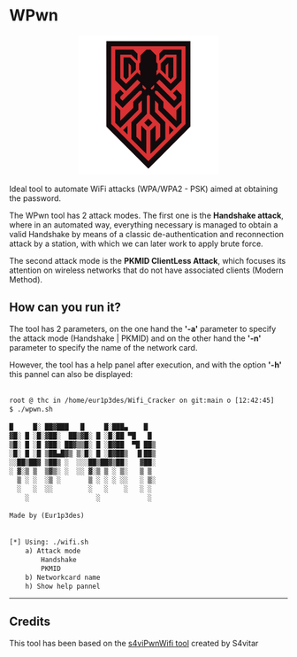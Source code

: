 <h1 id="wpwn">WPwn</h1>

<p align="center"><img src="img/logo.png" alt="" width='50%' /></p>

<p>Ideal tool to automate WiFi attacks (WPA/WPA2 - PSK) aimed at obtaining the password.</p>

<p>The WPwn tool has 2 attack modes. The first one is the <strong>Handshake attack</strong>, where in an automated way, everything necessary is managed to obtain a valid Handshake by means of a classic de-authentication and reconnection attack by a station, with which we can later work to apply brute force.</p>

<p>The second attack mode is the <strong>PKMID ClientLess Attack</strong>, which focuses its attention on wireless networks that do not have associated clients (Modern Method).</p>

<h2 id="howcanyourunit">How can you run it?</h2>

<p>The tool has 2 parameters, on the one hand the <strong>'-a'</strong> parameter to specify the attack mode (Handshake | PKMID) and on the other hand the <strong>'-n'</strong> parameter to specify the name of the network card.</p>

<p>However, the tool has a help panel after execution, and with the option <strong>'-h'</strong> this pannel can also be displayed:</p>

<pre><code class="bash language-bash">
root @ thc in /home/eur1p3des/Wifi_Cracker on git:main o [12:42:45] 
$ ./wpwn.sh              

█     █░ ██▓███   █     █░███▄    █
▓█░ █ ░█░▓██░  ██▒▓█░ █ ░█░██ ▀█   █
▒█░ █ ░█ ▓██░ ██▓▒▒█░ █ ░█▓██  ▀█ ██▒
░█░ █ ░█ ▒██▄█▓▒ ▒░█░ █ ░█▓██▒  ▐▌██▒
░░██▒██▓ ▒██▒ ░  ░░░██▒██▓▒██░   ▓██░
░ ▓░▒ ▒  ▒▓▒░ ░  ░░ ▓░▒ ▒ ░ ▒░   ▒ ▒ 
  ▒ ░ ░  ░▒ ░       ▒ ░ ░ ░ ░░   ░ ▒░
  ░   ░  ░░         ░   ░    ░   ░ ░ 
    ░                 ░            ░ 

Made by (Eur1p3des)


[*] Using: ./wifi.sh
    a) Attack mode
        Handshake
        PKMID
    b) Networkcard name
    h) Show help pannel
</code></pre>

<hr />

<h2 id="credits">Credits</h2>

<p>This tool has been based on the <a href="https://github.com/s4vitar/wifiCrack.git">s4viPwnWifi tool</a> created by S4vitar</p>

